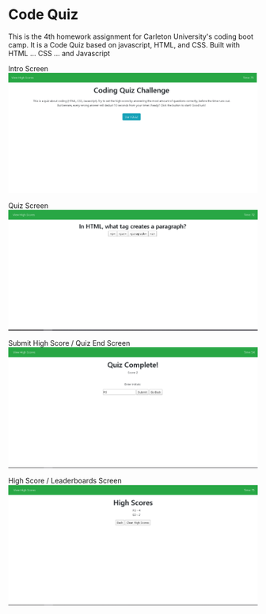 # Code Quiz

 This is the 4th homework assignment for Carleton University's coding boot camp. It is a Code Quiz based on javascript, HTML, and CSS. Built with HTML ... CSS ... and Javascript

Intro Screen
![](images/screen1.png)

Quiz Screen
![](images/screen2.png)

Submit High Score / Quiz End Screen
![](images/screen3.png)

High Score / Leaderboards Screen
![](images/screen4.png)




